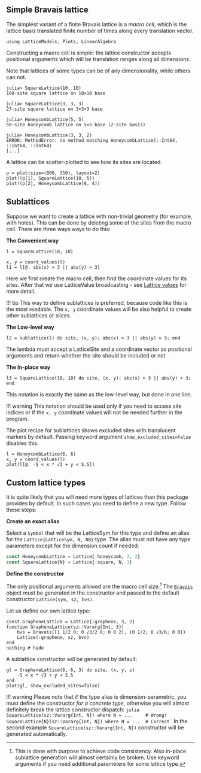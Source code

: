 ## Simple Bravais lattice

The simplest variant of a finite Bravais lattice is a *macro cell*, 
which is the lattice basis translated finite number of times along every translation vector.

```@setup env
using LatticeModels, Plots, LinearAlgebra
```

Constructing a macro cell is simple: the lattice constructor accepts positional arguments
which will be translation ranges along all dimensions.

Note that lattices of some types can be of any dimensionality, while others can not.

```jldoctest; setup=:(using LatticeModels)
julia> SquareLattice(10, 10)
100-site square lattice on 10×10 base

julia> SquareLattice(3, 3, 3)
27-site square lattice on 3×3×3 base

julia> HoneycombLattice(5, 5)
50-site honeycomb lattice on 5×5 base (2-site basis)

julia> HoneycombLattice(3, 3, 2)
ERROR: MethodError: no method matching HoneycombLattice(::Int64, ::Int64, ::Int64)
[...]
```

A lattice can be scatter-plotted to see how its sites are located.

```@example env
p = plot(size=(800, 350), layout=2)
plot!(p[1], SquareLattice(10, 5))
plot!(p[2], HoneycombLattice(8, 4))
```

## Sublattices

Suppose we want to create a lattice with non-trivial geometry (for example, with holes). 
This can be done by deleting some of the sites from the macro cell. There are three ways ways to do this:

**The Convenient way**

```@example env
l = SquareLattice(10, 10)

x, y = coord_values(l)
l1 = l[@. abs(x) > 3 || abs(y) > 3]
```

Here we first create the macro cell, then find the coordinate values for its sites.
After that we use LatticeValue broadcasting - see [Lattice values](@ref) for more detail.

!!! tip
    This way to define sublattices is preferred, because code like this is the most readable.
    The `x, y` coordinate values will be also helpful to create other sublattices or slices.

**The Low-level way**

```@example env
l2 = sublattice(l) do site, (x, y); abs(x) > 3 || abs(y) > 3; end
```

The lambda must accept a LatticeSite and a coordinate vector as positional arguments 
and return whether the site should be included or not.

**The In-place way**

```@example env
l3 = SquareLattice(10, 10) do site, (x, y); abs(x) > 3 || abs(y) > 3; end
```

This notation is exactly the same as the low-level way, but done in one line.

!!! warning
    This notation should be used only if you need to access site indices or if the `x, y` coordinate values will not be needed further in the program.

The plot recipe for sublattices shows excluded sites with translucent markers by default. Passing keyword argument `show_excluded_sites=false` disables this.

```@example env
l = HoneycombLattice(6, 6)
x, y = coord_values(l)
plot(l[@. -5 < x * √3 + y < 5.5])
```

## Custom lattice types

It is quite likely that you will need more types of lattices than this package provides by default. In such cases you need to define a new type. Follow these steps:

**Create an exact alias**

Select a `Symbol` that will be the LatticeSym for this type and define an alias for the `Lattice{LatticeSym, N, NB}` type. The alias must not have any type parameters except for the dimension count if needed:

```julia
const HoneycombLattice = Lattice{:honeycomb, 2, 2}
const SquareLattice{N} = Lattice{:square, N, 1}
```

**Define the constructor**

The only positional arguments allowed are the macro cell size.[^1] The [`Bravais`](@ref) object must be generated in the constructor and passed to the default constructor `Lattice(sym, sz, bvs)`.

[^1]: This is done with purpose to achieve code consistency. Also in-place sublattice generation will almost certainly be broken. Use keyword arguments if you need additional parameters for some lattice type.

Let us define our own lattice type:
```@example env
const GrapheneLattice = Lattice{:graphene, 3, 2}
function GrapheneLattice(sz::Vararg{Int, 3})
    bvs = Bravais([1 1/2 0; 0 √3/2 0; 0 0 2], [0 1/2; 0 √3/6; 0 0])
    Lattice(:graphene, sz, bvs)
end
nothing # hide
```

A sublattice constructor will be generated by default:

```@example env
gl = GrapheneLattice(6, 6, 3) do site, (x, y, z)
    -5 < x * √3 + y < 5.5
end
plot(gl, show_excluded_sites=false)
```

!!! warning
    Please note that if the type alias is dimension-parametric, you must define the constructor *for a concrete type*, otherwise you will almost definitely break the lattice constructor dispatch:
    ```julia
    SquareLattice(sz::Vararg{Int, N}) where N = ...     # Wrong!
    SquareLattice{N}(sz::Vararg{Int, N}) where N = ...  # Correct
    ```
    In the second example `SquareLattice(sz::Vararg{Int, N})` constructor will be generated automatically.